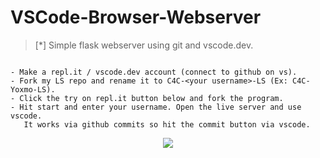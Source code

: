# VSCode-Browser-Webserver

> [*] Simple flask webserver using git and vscode.dev. 

``` Instructions: 

- Make a repl.it / vscode.dev account (connect to github on vs).
- Fork my LS repo and rename it to C4C-<your username>-LS (Ex: C4C-Yoxmo-LS).
- Click the try on repl.it button below and fork the program.
- Hit start and enter your username. Open the live server and use vscode.
   It works via github commits so hit the commit button via vscode.

```

<p align='center'>

  <a href="https://replit.com/@Yoxmo/Live-Web-Server">

  <img src="https://repl-badge.jajoosam.repl.co/try.png">

  <a>

<p>
